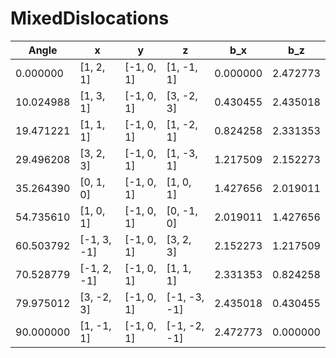 # MixedDislocations

|Angle|x|y|z|b_x|b_z|
|-|-|-|-|-|-|
|0.000000 |[1, 2, 1]  |[-1, 0, 1]|[1, -1, 1]  |0.000000|2.472773|
|10.024988|[1, 3, 1]  |[-1, 0, 1]|[3, -2, 3]  |0.430455|2.435018|
|19.471221|[1, 1, 1]  |[-1, 0, 1]|[1, -2, 1]  |0.824258|2.331353|
|29.496208|[3, 2, 3]  |[-1, 0, 1]|[1, -3, 1]  |1.217509|2.152273|
|35.264390|[0, 1, 0]  |[-1, 0, 1]|[1, 0, 1]   |1.427656|2.019011|
|54.735610|[1, 0, 1]  |[-1, 0, 1]|[0, -1, 0]  |2.019011|1.427656|
|60.503792|[-1, 3, -1]|[-1, 0, 1]|[3, 2, 3]   |2.152273|1.217509|
|70.528779|[-1, 2, -1]|[-1, 0, 1]|[1, 1, 1]   |2.331353|0.824258|
|79.975012|[3, -2, 3] |[-1, 0, 1]|[-1, -3, -1]|2.435018|0.430455|
|90.000000|[1, -1, 1] |[-1, 0, 1]|[-1, -2, -1]|2.472773|0.000000|
